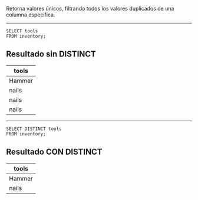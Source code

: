 Retorna valores únicos, filtrando todos los valores duplicados de una columna especifica.

---
```
SELECT tools 
FROM inventory;
```

## Resultado sin DISTINCT

| tools  |
| ------ |
| Hammer |
| nails  |
| nails  |
| nails  |

---
```
SELECT DISTINCT tools 
FROM inventory;
```

## Resultado CON DISTINCT

| tools  |
| ------ |
| Hammer |
| nails  |
